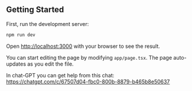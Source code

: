 ## Getting Started

First, run the development server:

```bash
npm run dev
```

Open [http://localhost:3000](http://localhost:3000) with your browser to see the result.

You can start editing the page by modifying `app/page.tsx`. The page auto-updates as you edit the file.

In chat-GPT you can get help from this chat: https://chatgpt.com/c/67507d04-fbc0-800b-8879-b465b8e50637
